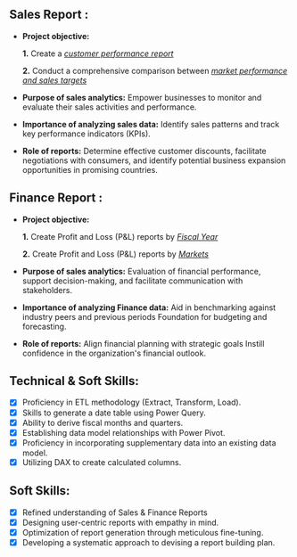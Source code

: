 ## Sales Report :


- **Project objective:** 

    **1.** Create a _[customer performance report](https://github.com/V-i-s-h-n-u-C/Excel-Sales-Analytics/blob/main/Customer%20Performance%20Report.pdf)_ 

    **2.** Conduct a comprehensive comparison between _[market performance and sales targets](https://github.com/V-i-s-h-n-u-C/Excel-Sales-Analytics/blob/main/Market%20Performance%20vs%20Target%20Report.pdf)_

- **Purpose of sales analytics:** Empower businesses to monitor and evaluate their sales activities and performance.

- **Importance of analyzing sales data:** Identify sales patterns and track key performance indicators (KPIs).

- **Role of reports:** Determine effective customer discounts, facilitate negotiations with consumers, and identify potential business expansion opportunities in promising countries.


## Finance Report :

- **Project objective:** 

    **1.** Create Profit and Loss (P&L) reports by _[Fiscal Year](https://github.com/V-i-s-h-n-u-C/Excel-Sales-Analytics/blob/main/P&L%20Statement%20by%20Fiscal%20Year.pdf)_ 

   **2.** Create Profit and Loss (P&L) reports by _[Markets](https://github.com/V-i-s-h-n-u-C/Excel-Sales-Analytics/blob/main/P%26L%20Statement%20by%20Market.pdf)_

- **Purpose of sales analytics:** Evaluation of financial performance, support decision-making, and facilitate communication with stakeholders.

- **Importance of analyzing Finance data:** Aid in benchmarking against industry peers and previous periods Foundation for budgeting and forecasting.

- **Role of reports:** Align financial planning with strategic goals Instill confidence in the organization's financial outlook.


## Technical & Soft Skills:
- [x]	Proficiency in ETL methodology (Extract, Transform, Load).
- [x]	Skills to generate a date table using Power Query.
- [x]	Ability to derive fiscal months and quarters.
- [x]	Establishing data model relationships with Power Pivot.
- [x]	Proficiency in incorporating supplementary data into an existing data model.
- [x]	Utilizing DAX to create calculated columns.

## Soft Skills:
- [x]	Refined understanding of Sales & Finance Reports
- [x]	Designing user-centric reports with empathy in mind.
- [x]	Optimization of report generation through meticulous fine-tuning.
- [x]	Developing a systematic approach to devising a report building plan.
